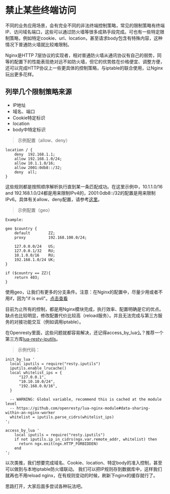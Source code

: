 # 禁止某些终端访问

不同的业务应用场景，会有完全不同的非法终端控制策略，常见的限制策略有终端IP、访问域名端口，这些可以通过防火墙等很多成熟手段完成。可也有一些特定限制策略，例如特定cookie、url、location，甚至请求body包含有特殊内容，这种情况下普通防火墙就比较难限制。

Nginx是HTTP 7层协议的实现者，相对普通防火墙从通讯协议有自己的弱势，同等的配置下的性能表现绝对远不如防火墙，但它的优势胜在价格便宜、调整方便，还可以完成HTTP协议上一些更具体的控制策略，与iptable的联合使用，让Nginx玩出更多花样。

## 列举几个限制策略来源

* IP地址
* 域名、端口
* Cookie特定标识
* location
* body中特定标识

> 示例配置（allow、deny）

```
location / {
    deny  192.168.1.1;
    allow 192.168.1.0/24;
    allow 10.1.1.0/16;
    allow 2001:0db8::/32;
    deny  all;
}
```

这些规则都是按照顺序解析执行直到某一条匹配成功。在这里示例中，10.1.1.0/16 and 192.168.1.0/24都是用来限制IPv4的，2001:0db8::/32的配置是用来限制IPv6。具体有关allow、deny配置，请参考[这里](http://nginx.org/en/docs/http/ngx_http_access_module.html)。

> 示例配置（geo）

```
Example:

geo $country {
    default        ZZ;
    proxy          192.168.100.0/24;

    127.0.0.0/24   US;
    127.0.0.1/32   RU;
    10.1.0.0/16    RU;
    192.168.1.0/24 UK;
}

if ($country == ZZ){
    return 403;
}
```

使用geo，让我们有更多的分支条件。注意：在Nginx的配置中，尽量少用或者不用if，因为"if is evil"。[点击查看](http://wiki.nginx.org/IfIsEvil)

目前为止所有的控制，都是用Nginx模块完成，执行效率、配置明确是它的优点。缺点也比较明显，修改配置代价比较高（reload服务）。并且无法完成与第三方服务的对接功能交互（例如调用iptable）。

在Openresty里面，这些问题就都容易解决，还记得access_by_lua么？推荐一个第三方库[lua-resty-iputils](https://github.com/hamishforbes/lua-resty-iputils)。

> 示例代码：

```
init_by_lua '
  local iputils = require("resty.iputils")
  iputils.enable_lrucache()
  local whitelist_ips = {
      "127.0.0.1",
      "10.10.10.0/24",
      "192.168.0.0/16",
  }

  -- WARNING: Global variable, recommend this is cached at the module level
  -- https://github.com/openresty/lua-nginx-module#data-sharing-within-an-nginx-worker
  whitelist = iputils.parse_cidrs(whitelist_ips)
';

access_by_lua '
    local iputils = require("resty.iputils")
    if not iputils.ip_in_cidrs(ngx.var.remote_addr, whitelist) then
      return ngx.exit(ngx.HTTP_FORBIDDEN)
    end
';
```

以次类推，我们想要完成域名、Cookie、location、特定body的准入控制，甚至可以做到与本地iptable防火墙联动。
我们可以把IP规则存到数据库中，这样我们就再也不用reload nginx，在有规则变动的时候，刷新下nginx的缓存就行了。

思路打开，大家后面多尝试各种玩法吧。
